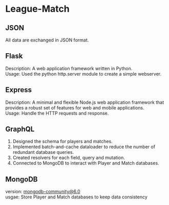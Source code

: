 # League-Match

## JSON
All data are exchanged in JSON format.  

## Flask
Description: A web application framework written in Python.  
Usage: Used the python http.server module to create a simple webserver.  

## Express
Description: A minimal and flexible Node.js web application framework that provides a robust set of features for web and mobile applications.  
Usage: Handle the HTTP requests and response.  

## GraphQL
1. Designed the schema for players and matches.  
2. Implemented batch-and-cache dataloader to reduce the number of redundant database queries.
3. Created resolvers for each field, query and mutation.
4. Connected to MongoDB to interact with Player and Match databases.

## MongoDB
version: mongodb-community@6.0  
usgae: Store Player and Match databases to keep data consistency
